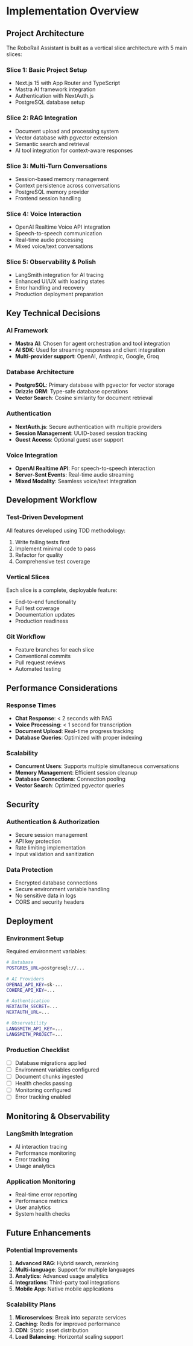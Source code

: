 # Implementation Overview

## Project Architecture

The RoboRail Assistant is built as a vertical slice architecture with 5 main slices:

### Slice 1: Basic Project Setup
- Next.js 15 with App Router and TypeScript
- Mastra AI framework integration
- Authentication with NextAuth.js
- PostgreSQL database setup

### Slice 2: RAG Integration
- Document upload and processing system
- Vector database with pgvector extension
- Semantic search and retrieval
- AI tool integration for context-aware responses

### Slice 3: Multi-Turn Conversations
- Session-based memory management
- Context persistence across conversations
- PostgreSQL memory provider
- Frontend session handling

### Slice 4: Voice Interaction
- OpenAI Realtime Voice API integration
- Speech-to-speech communication
- Real-time audio processing
- Mixed voice/text conversations

### Slice 5: Observability & Polish
- LangSmith integration for AI tracing
- Enhanced UI/UX with loading states
- Error handling and recovery
- Production deployment preparation

## Key Technical Decisions

### AI Framework
- **Mastra AI**: Chosen for agent orchestration and tool integration
- **AI SDK**: Used for streaming responses and client integration
- **Multi-provider support**: OpenAI, Anthropic, Google, Groq

### Database Architecture
- **PostgreSQL**: Primary database with pgvector for vector storage
- **Drizzle ORM**: Type-safe database operations
- **Vector Search**: Cosine similarity for document retrieval

### Authentication
- **NextAuth.js**: Secure authentication with multiple providers
- **Session Management**: UUID-based session tracking
- **Guest Access**: Optional guest user support

### Voice Integration
- **OpenAI Realtime API**: For speech-to-speech interaction
- **Server-Sent Events**: Real-time audio streaming
- **Mixed Modality**: Seamless voice/text integration

## Development Workflow

### Test-Driven Development
All features developed using TDD methodology:
1. Write failing tests first
2. Implement minimal code to pass
3. Refactor for quality
4. Comprehensive test coverage

### Vertical Slices
Each slice is a complete, deployable feature:
- End-to-end functionality
- Full test coverage
- Documentation updates
- Production readiness

### Git Workflow
- Feature branches for each slice
- Conventional commits
- Pull request reviews
- Automated testing

## Performance Considerations

### Response Times
- **Chat Response**: < 2 seconds with RAG
- **Voice Processing**: < 1 second for transcription
- **Document Upload**: Real-time progress tracking
- **Database Queries**: Optimized with proper indexing

### Scalability
- **Concurrent Users**: Supports multiple simultaneous conversations
- **Memory Management**: Efficient session cleanup
- **Database Connections**: Connection pooling
- **Vector Search**: Optimized pgvector queries

## Security

### Authentication & Authorization
- Secure session management
- API key protection
- Rate limiting implementation
- Input validation and sanitization

### Data Protection
- Encrypted database connections
- Secure environment variable handling
- No sensitive data in logs
- CORS and security headers

## Deployment

### Environment Setup
Required environment variables:
```bash
# Database
POSTGRES_URL=postgresql://...

# AI Providers
OPENAI_API_KEY=sk-...
COHERE_API_KEY=...

# Authentication
NEXTAUTH_SECRET=...
NEXTAUTH_URL=...

# Observability
LANGSMITH_API_KEY=...
LANGSMITH_PROJECT=...
```

### Production Checklist
- [ ] Database migrations applied
- [ ] Environment variables configured
- [ ] Document chunks ingested
- [ ] Health checks passing
- [ ] Monitoring configured
- [ ] Error tracking enabled

## Monitoring & Observability

### LangSmith Integration
- AI interaction tracing
- Performance monitoring
- Error tracking
- Usage analytics

### Application Monitoring
- Real-time error reporting
- Performance metrics
- User analytics
- System health checks

## Future Enhancements

### Potential Improvements
1. **Advanced RAG**: Hybrid search, reranking
2. **Multi-language**: Support for multiple languages
3. **Analytics**: Advanced usage analytics
4. **Integrations**: Third-party tool integrations
5. **Mobile App**: Native mobile applications

### Scalability Plans
1. **Microservices**: Break into separate services
2. **Caching**: Redis for improved performance
3. **CDN**: Static asset distribution
4. **Load Balancing**: Horizontal scaling support